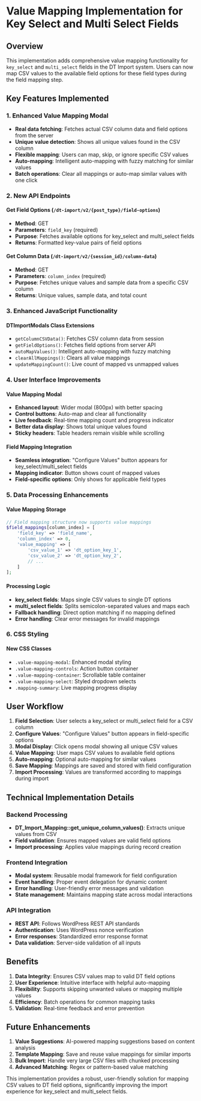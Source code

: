 # Value Mapping Implementation for Key Select and Multi Select Fields

## Overview

This implementation adds comprehensive value mapping functionality for `key_select` and `multi_select` fields in the DT Import system. Users can now map CSV values to the available field options for these field types during the field mapping step.

## Key Features Implemented

### 1. Enhanced Value Mapping Modal
- **Real data fetching**: Fetches actual CSV column data and field options from the server
- **Unique value detection**: Shows all unique values found in the CSV column
- **Flexible mapping**: Users can map, skip, or ignore specific CSV values
- **Auto-mapping**: Intelligent auto-mapping with fuzzy matching for similar values
- **Batch operations**: Clear all mappings or auto-map similar values with one click

### 2. New API Endpoints

#### Get Field Options (`/dt-import/v2/{post_type}/field-options`)
- **Method**: GET
- **Parameters**: `field_key` (required)
- **Purpose**: Fetches available options for key_select and multi_select fields
- **Returns**: Formatted key-value pairs of field options

#### Get Column Data (`/dt-import/v2/{session_id}/column-data`)
- **Method**: GET  
- **Parameters**: `column_index` (required)
- **Purpose**: Fetches unique values and sample data from a specific CSV column
- **Returns**: Unique values, sample data, and total count

### 3. Enhanced JavaScript Functionality

#### DTImportModals Class Extensions
- `getColumnCSVData()`: Fetches CSV column data from session
- `getFieldOptions()`: Fetches field options from server API
- `autoMapValues()`: Intelligent auto-mapping with fuzzy matching
- `clearAllMappings()`: Clears all value mappings
- `updateMappingCount()`: Live count of mapped vs unmapped values

### 4. User Interface Improvements

#### Value Mapping Modal
- **Enhanced layout**: Wider modal (800px) with better spacing
- **Control buttons**: Auto-map and clear all functionality
- **Live feedback**: Real-time mapping count and progress indicator
- **Better data display**: Shows total unique values found
- **Sticky headers**: Table headers remain visible while scrolling

#### Field Mapping Integration
- **Seamless integration**: "Configure Values" button appears for key_select/multi_select fields
- **Mapping indicator**: Button shows count of mapped values
- **Field-specific options**: Only shows for applicable field types

### 5. Data Processing Enhancements

#### Value Mapping Storage
```php
// Field mapping structure now supports value mappings
$field_mappings[column_index] = [
    'field_key' => 'field_name',
    'column_index' => 0,
    'value_mapping' => [
        'csv_value_1' => 'dt_option_key_1',
        'csv_value_2' => 'dt_option_key_2',
        // ...
    ]
];
```

#### Processing Logic
- **key_select fields**: Maps single CSV values to single DT options
- **multi_select fields**: Splits semicolon-separated values and maps each
- **Fallback handling**: Direct option matching if no mapping defined
- **Error handling**: Clear error messages for invalid mappings

### 6. CSS Styling

#### New CSS Classes
- `.value-mapping-modal`: Enhanced modal styling
- `.value-mapping-controls`: Action button container
- `.value-mapping-container`: Scrollable table container
- `.value-mapping-select`: Styled dropdown selects
- `.mapping-summary`: Live mapping progress display

## User Workflow

1. **Field Selection**: User selects a key_select or multi_select field for a CSV column
2. **Configure Values**: "Configure Values" button appears in field-specific options
3. **Modal Display**: Click opens modal showing all unique CSV values
4. **Value Mapping**: User maps CSV values to available field options
5. **Auto-mapping**: Optional auto-mapping for similar values
6. **Save Mapping**: Mappings are saved and stored with field configuration
7. **Import Processing**: Values are transformed according to mappings during import

## Technical Implementation Details

### Backend Processing
- **DT_Import_Mapping::get_unique_column_values()**: Extracts unique values from CSV
- **Field validation**: Ensures mapped values are valid field options
- **Import processing**: Applies value mappings during record creation

### Frontend Integration
- **Modal system**: Reusable modal framework for field configuration
- **Event handling**: Proper event delegation for dynamic content
- **Error handling**: User-friendly error messages and validation
- **State management**: Maintains mapping state across modal interactions

### API Integration
- **REST API**: Follows WordPress REST API standards
- **Authentication**: Uses WordPress nonce verification
- **Error responses**: Standardized error response format
- **Data validation**: Server-side validation of all inputs

## Benefits

1. **Data Integrity**: Ensures CSV values map to valid DT field options
2. **User Experience**: Intuitive interface with helpful auto-mapping
3. **Flexibility**: Supports skipping unwanted values or mapping multiple values
4. **Efficiency**: Batch operations for common mapping tasks
5. **Validation**: Real-time feedback and error prevention

## Future Enhancements

1. **Value Suggestions**: AI-powered mapping suggestions based on content analysis
2. **Template Mapping**: Save and reuse value mappings for similar imports
3. **Bulk Import**: Handle very large CSV files with chunked processing
4. **Advanced Matching**: Regex or pattern-based value matching

This implementation provides a robust, user-friendly solution for mapping CSV values to DT field options, significantly improving the import experience for key_select and multi_select fields. 